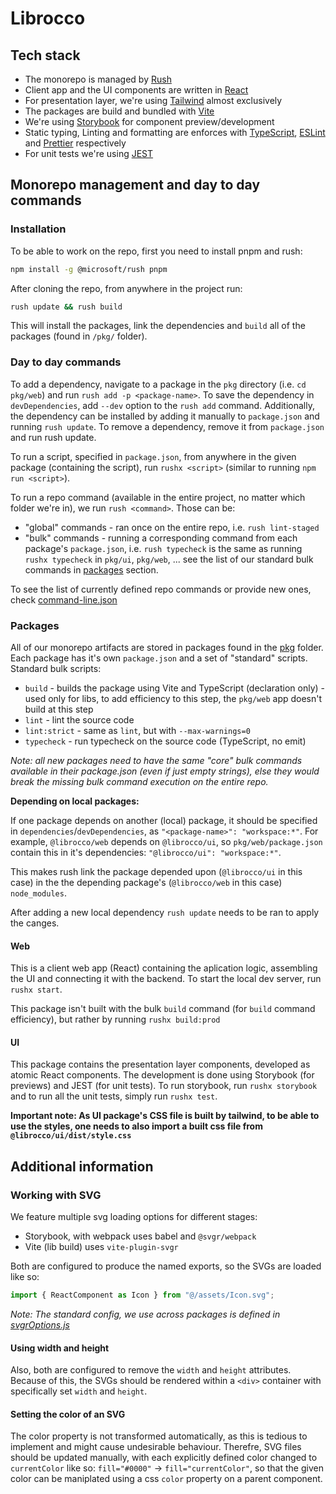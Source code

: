 # Librocco

## Tech stack

- The monorepo is managed by [Rush](https://rushjs.io)
- Client app and the UI components are written in [React](https://reactjs.org)
- For presentation layer, we're using [Tailwind](https://tailwindcss.com) almost exclusively
- The packages are build and bundled with [Vite](https://vitejs.dev)
- We're using [Storybook](https://storybook.js.org) for component preview/development
- Static typing, Linting and formatting are enforces with [TypeScript](https://www.typescriptlang.org), [ESLint](https://eslint.org) and [Prettier](https://prettier.io) respectively
- For unit tests we're using [JEST](https://jestjs.io)

## Monorepo management and day to day commands

### Installation

To be able to work on the repo, first you need to install pnpm and rush:

```bash
npm install -g @microsoft/rush pnpm
```

After cloning the repo, from anywhere in the project run:

```bash
rush update && rush build
```

This will install the packages, link the dependencies and `build` all of the packages (found in `/pkg/` folder).

### Day to day commands

To add a dependency, navigate to a package in the `pkg` directory (i.e. `cd pkg/web`) and run `rush add -p <package-name>`. To save the dependency in `devDependencies`, add `--dev` option to the `rush add` command. Additionally, the dependency can be installed by adding it manually to `package.json` and running `rush update`.
To remove a dependency, remove it from `package.json` and run rush update.

To run a script, specified in `package.json`, from anywhere in the given package (containing the script), run `rushx <script>` (similar to running `npm run <script>`).

To run a repo command (available in the entire project, no matter which folder we're in), we run `rush <command>`. Those can be:

- "global" commands - ran once on the entire repo, i.e. `rush lint-staged`
- "bulk" commands - running a corresponding command from each package's `package.json`, i.e. `rush typecheck` is the same as running `rushx typecheck` in `pkg/ui`, `pkg/web`, ... see the list of our standard bulk commands in [packages](#packages) section.

To see the list of currently defined repo commands or provide new ones, check [command-line.json](./common/config/rush/command-line.json)

### Packages

All of our monorepo artifacts are stored in packages found in the [pkg](./pkg/) folder. Each package has it's own `package.json` and a set of "standard" scripts. Standard bulk scripts:

- `build` - builds the package using Vite and TypeScript (declaration only) - used only for libs, to add efficiency to this step, the `pkg/web` app doesn't build at this step
- `lint` - lint the source code
- `lint:strict` - same as `lint`, but with `--max-warnings=0`
- `typecheck` - run typecheck on the source code (TypeScript, no emit)

_Note: all new packages need to have the same "core" bulk commands available in their package.json (even if just empty strings), else they would break the missing bulk command execution on the entire repo._

**Depending on local packages:**

If one package depends on another (local) package, it should be specified in `dependencies`/`devDependencies`, as `"<package-name>": "workspace:*"`.
For example, `@librocco/web` depends on `@librocco/ui`, so `pkg/web/package.json` contain this in it's dependencies: `"@librocco/ui": "workspace:*"`.

This makes rush link the package depended upon (`@librocco/ui` in this case) in the the depending package's (`@librocco/web` in this case) `node_modules`.

After adding a new local dependency `rush update` needs to be ran to apply the canges.

#### Web

This is a client web app (React) containing the aplication logic, assembling the UI and connecting it with the backend. To start the local dev server, run `rushx start`.

This package isn't built with the bulk `build` command (for `build` command efficiency), but rather by running `rushx build:prod`

#### UI

This package contains the presentation layer components, developed as atomic React components. The development is done using Storybook (for previews) and JEST (for unit tests). To run storybook, run `rushx storybook` and to run all the unit tests, simply run `rushx test`.

**Important note: As UI package's CSS file is built by tailwind, to be able to use the styles, one needs to also import a built css file from `@librocco/ui/dist/style.css`**

## Additional information

### Working with SVG

We feature multiple svg loading options for different stages:

- Storybook, with webpack uses babel and `@svgr/webpack`
- Vite (lib build) uses `vite-plugin-svgr`

Both are configured to produce the named exports, so the SVGs are loaded like so:

```typescript
import { ReactComponent as Icon } from "@/assets/Icon.svg";
```

_Note: The standard config, we use across packages is defined in [svgrOptions.js](./pkg/scaffold/svgrOptions.js)_

#### Using width and height

Also, both are configured to remove the `width` and `height` attributes. Because of this, the SVGs should be rendered within a `<div>` container with specifically set `width` and `height`.

#### Setting the color of an SVG

The color property is not transformed automatically, as this is tedious to implement and might cause undesirable behaviour. Therefre, SVG files should be updated manually, with each explicitly defined color changed to `currentColor` like so: `fill="#0000"` -> `fill="currentColor"`, so that the given color can be maniplated using a css `color` property on a parent component.
